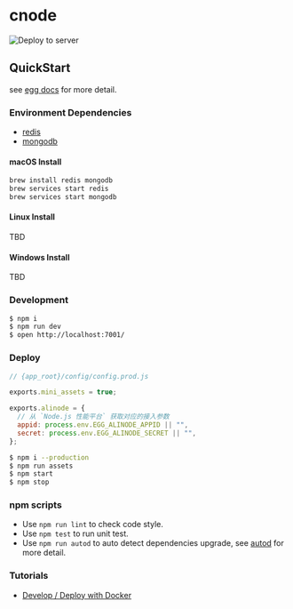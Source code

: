# cnode

![Deploy to server](https://github.com/sofakeer/androidhub/workflows/Deploy%20to%20server/badge.svg)

## QuickStart

<!-- add docs here for user -->

see [egg docs][egg] for more detail.

### Environment Dependencies

- [redis](https://redis.io/)
- [mongodb](https://www.mongodb.com/)

#### macOS Install

```bash
brew install redis mongodb
brew services start redis
brew services start mongodb
```

#### Linux Install

TBD

#### Windows Install

TBD

### Development

```bash
$ npm i
$ npm run dev
$ open http://localhost:7001/
```

### Deploy

```js
// {app_root}/config/config.prod.js

exports.mini_assets = true;

exports.alinode = {
  // 从 `Node.js 性能平台` 获取对应的接入参数
  appid: process.env.EGG_ALINODE_APPID || "",
  secret: process.env.EGG_ALINODE_SECRET || "",
};
```

```bash
$ npm i --production
$ npm run assets
$ npm start
$ npm stop
```

### npm scripts

- Use `npm run lint` to check code style.
- Use `npm test` to run unit test.
- Use `npm run autod` to auto detect dependencies upgrade, see [autod](https://www.npmjs.com/package/autod) for more detail.

### Tutorials

- [Develop / Deploy with Docker](tutorials/Docker.md)

[egg]: https://eggjs.org
